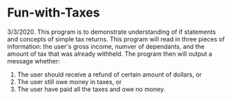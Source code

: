 # Fun-with-Taxes
3/3/2020.
This program is to demonstrate understanding of if statements and concepts of simple tax returns.
This program will read in three pieces of information: the user's gross income, numver of dependants, and the amount of tax that was already withheld.
The program then will output a message whether:
1) The user should receive a refund of certain amount of dollars, or
2) The user still owe money in taxes, or
3) The user have paid all the taxes and owe no money.
